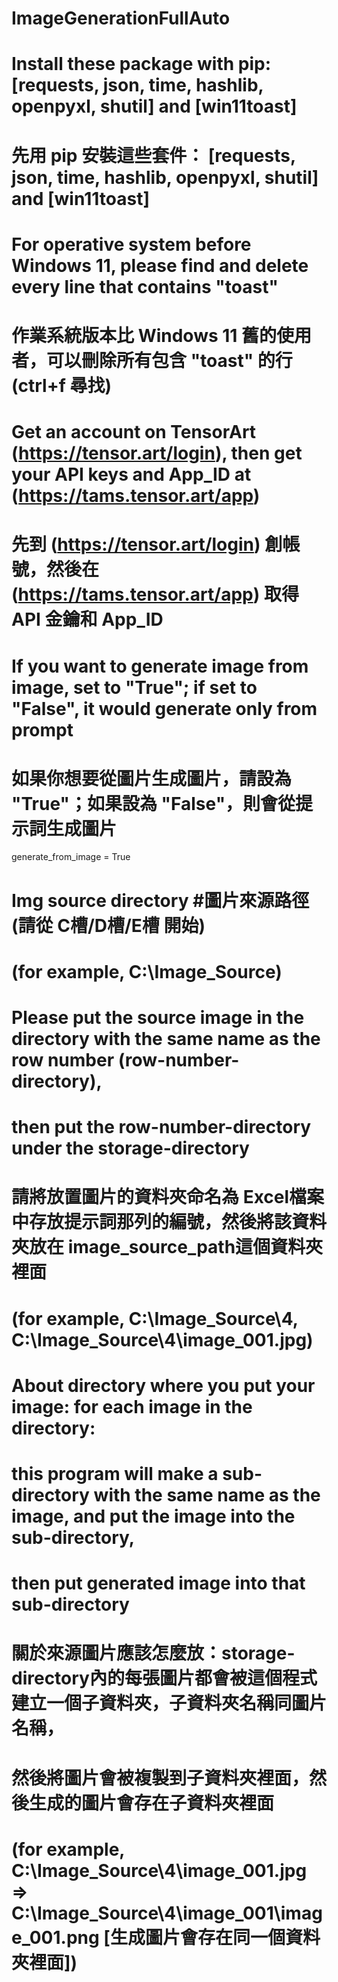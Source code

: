 # ImageGenerationFullAuto

# Install these package with pip:  [requests, json, time, hashlib, openpyxl, shutil] and [win11toast]
# 先用 pip 安裝這些套件： [requests, json, time, hashlib, openpyxl, shutil] and [win11toast]
# For operative system before Windows 11, please find and delete every line that contains "toast"
# 作業系統版本比 Windows 11 舊的使用者，可以刪除所有包含 "toast" 的行 (ctrl+f 尋找)

# Get an account on TensorArt (https://tensor.art/login), then get your API keys and App_ID at (https://tams.tensor.art/app)
# 先到 (https://tensor.art/login) 創帳號，然後在 (https://tams.tensor.art/app) 取得 API 金鑰和 App_ID

# If you want to generate image from image, set to  "True"; if set to "False", it would generate only from prompt
# 如果你想要從圖片生成圖片，請設為 "True"；如果設為 "False"，則會從提示詞生成圖片
generate_from_image = True

# Img source directory #圖片來源路徑(請從 C槽/D槽/E槽 開始)
# (for example, C:\Image_Source)
# Please put the source image in the directory with the same name as the row number (row-number-directory),
# then put the row-number-directory under the storage-directory 
# 請將放置圖片的資料夾命名為 Excel檔案中存放提示詞那列的編號，然後將該資料夾放在 image_source_path這個資料夾裡面
# (for example, C:\Image_Source\4, C:\Image_Source\4\image_001.jpg)

# About directory where you put your image: for each image in the directory: 
# this program will make a sub-directory with the same name as the image, and put the image into the sub-directory, 
# then put generated image into that sub-directory
# 關於來源圖片應該怎麼放：storage-directory內的每張圖片都會被這個程式建立一個子資料夾，子資料夾名稱同圖片名稱，
# 然後將圖片會被複製到子資料夾裡面，然後生成的圖片會存在子資料夾裡面
# (for example, C:\Image_Source\4\image_001.jpg => C:\Image_Source\4\image_001\image_001.png [生成圖片會存在同一個資料夾裡面])
